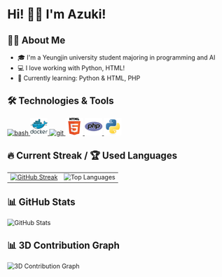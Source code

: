 # Hi! 🐶💕 I'm Azuki! 


## 👩‍💻 About Me
- 🎓 I'm a Yeungjin university student majoring in programming and AI
- 💻 I love working with Python, HTML!
- 🌱 Currently learning: Python & HTML, PHP

## 🛠 Technologies & Tools
<p align="left"> 
  <a href="https://www.gnu.org/software/bash/" target="_blank" rel="noreferrer"> <img src="https://www.vectorlogo.zone/logos/gnu_bash/gnu_bash-icon.svg" alt="bash" width="40" height="40"/> </a> 
  <a href="https://www.docker.com/" target="_blank" rel="noreferrer"> <img src="https://raw.githubusercontent.com/devicons/devicon/master/icons/docker/docker-original-wordmark.svg" alt="docker" width="40" height="40"/> </a> 
  <a href="https://git-scm.com/" target="_blank" rel="noreferrer"> <img src="https://www.vectorlogo.zone/logos/git-scm/git-scm-icon.svg" alt="git" width="40" height="40"/> </a> 
  <a href="https://www.w3.org/html/" target="_blank" rel="noreferrer"> <img src="https://raw.githubusercontent.com/devicons/devicon/master/icons/html5/html5-original-wordmark.svg" alt="html5" width="40" height="40"/> </a> 
  <a href="https://www.php.net" target="_blank" rel="noreferrer"> <img src="https://raw.githubusercontent.com/devicons/devicon/master/icons/php/php-original.svg" alt="php" width="40" height="40"/> </a> 
  <a href="https://www.python.org" target="_blank" rel="noreferrer"> <img src="https://raw.githubusercontent.com/devicons/devicon/master/icons/python/python-original.svg" alt="python" width="40" height="40"/> </a> 
</p>


## 🔥 Current Streak / 🏆 Used Languages
<table>
  <tr>
    <td>
      <a href="https://git.io/streak-stats">
        <img src="https://github-readme-streak-stats.herokuapp.com/?user=Azuking69&theme=rose" alt="GitHub Streak" width="500"/>
      </a>
    </td>
    <td>
      <img src="https://github-readme-stats.vercel.app/api/top-langs/?username=Azuking69&layout=compact&theme=rose" alt="Top Languages" width="500"/>
    </td>
  </tr>
</table>

## 📊 GitHub Stats
![GitHub Stats](https://github-readme-stats.vercel.app/api?username=Azuking69&show_icons=true&theme=rose)

## 📊 3D Contribution Graph
![3D Contribution Graph](https://github-readme-streak-stats.herokuapp.com/?user=Azuking69&theme=rose&hide_border=true)

